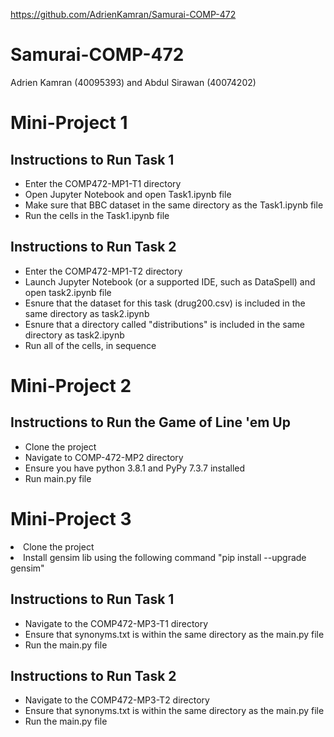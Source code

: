 https://github.com/AdrienKamran/Samurai-COMP-472
# Samurai-COMP-472
Adrien Kamran (40095393) and Abdul Sirawan (40074202)

<h1> Mini-Project 1 </h1>
<h2> Instructions to Run Task 1 </h2>
<ul> 
  <li>Enter the COMP472-MP1-T1 directory</li>
  <li>Open Jupyter Notebook and open Task1.ipynb file </li>
  <li>Make sure that BBC dataset in the same directory as the Task1.ipynb file </li>
  <li>Run the cells in the Task1.ipynb file</li>
</ul>

<h2> Instructions to Run Task 2 </h2>
<ul>
  <li>Enter the COMP472-MP1-T2 directory</li>
  <li>Launch Jupyter Notebook (or a supported IDE, such as DataSpell) and open task2.ipynb file</li>
  <li>Esnure that the dataset for this task (drug200.csv) is included in the same directory as task2.ipynb</li>
  <li>Esnure that a directory called "distributions" is included in the same directory as task2.ipynb</li>
  <li>Run all of the cells, in sequence</li>
</ul>

<h1> Mini-Project 2 </h1>
<h2> Instructions to Run the Game of Line 'em Up </h2>
<ul>   
  <li>Clone the project </li>
  <li>Navigate to COMP-472-MP2 directory </li>
  <li>Ensure you have python 3.8.1 and PyPy 7.3.7 installed</li>
  <li>Run main.py file</li>
</ul>

<h1> Mini-Project 3 </h1>
<li>Clone the project </li>
<li>Install gensim lib using the following command "pip install --upgrade gensim" </li>
<h2> Instructions to Run Task 1 </h2>
<ul> 
  <li>Navigate to the COMP472-MP3-T1 directory</li>
  <li>Ensure that synonyms.txt is within the same directory as the main.py file</li>
  <li>Run the main.py file </li>
</ul>
<h2> Instructions to Run Task 2 </h2>
<ul> 
  <li>Navigate to the COMP472-MP3-T2 directory</li>
  <li>Ensure that synonyms.txt is within the same directory as the main.py file</li>
  <li>Run the main.py file</li>
</ul>
